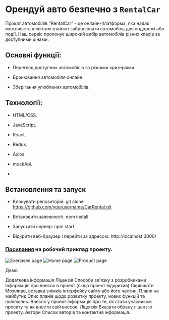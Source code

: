 # Орендуй авто безпечно з  `RentalCar`

Прокат автомобілів "RentalCar" - це онлайн-платформа, яка надає можливість клієнтам знайти і забронювати автомобіль для подорожі або події. Наш сервіс пропонує широкий вибір автомобілів різних класів за доступними цінами.

## Основні функції:

- Перегляд доступних автомобілів за різними критеріями.

- Бронювання автомобіля онлайн.

- Зберігання улюблених автомобілів.

## Технології:

- HTML/CSS.

- JavaScript.

- React.

- Redux.

- Axios.

- mockApi.
- 
## Встановлення та запуск
- Клонувати репозиторій: git clone https://github.com/yourusername/CarRental.git
  
- Встановити залежності: npm install
  
- Запустити сервер: npm start

- Відкрити веб-браузер і перейти за адресою: http://localhost:3000/

### [Посилання](<chapelk1.github.io/car-rent-ua>) на робочий приклад проекту.



![Exercises page](./src/assets/readMe/exercises-page-min.jpg)
![Home page](./src/assets/readMe/present-img-min.jpg)
![Product page](./src/assets/readMe/products-page-min.jpg)






Демо

Додаткова інформація
Ліцензія
Способи зв'язку з розробниками
Інформація про внесок в проект (якщо проект відкритий)
Скріншоти
Можливо, вставка знімків інтерфейсу сайту або його частин.
Плани на майбутнє
Опис планів щодо розвитку проекту, нових функцій та поліпшень.
Внесок у проект
Інформація про те, як стати учасником проекту та як внести свій внесок.
Ліцензія
Вказати обрану ліцензію проекту.
Автори
Список авторів та контактна інформація.
